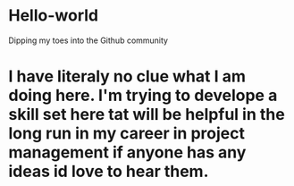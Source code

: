 # Hello-world
Dipping my toes into the Github community
# I have literaly no clue what I am doing here. I'm trying to develope a skill set here tat will be helpful in the long run in my career in project management if anyone has any ideas id love to hear them.
